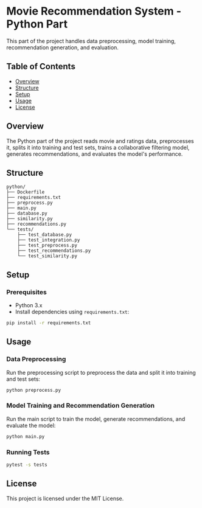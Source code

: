 # Movie Recommendation System - Python Part

This part of the project handles data preprocessing, model training, recommendation generation, and evaluation.

## Table of Contents

- [Overview](#overview)
- [Structure](#structure)
- [Setup](#setup)
- [Usage](#usage)
- [License](#license)

## Overview

The Python part of the project reads movie and ratings data, preprocesses it, splits it into training and test sets, trains a collaborative filtering model, generates recommendations, and evaluates the model's performance.

## Structure
    
    python/
    ├── Dockerfile
    ├── requirements.txt
    ├── preprocess.py
    ├── main.py
    ├── database.py
    ├── similarity.py
    ├── recommendations.py
    └── tests/
        ├── test_database.py
        ├── test_integration.py
        ├── test_preprocess.py
        ├── test_recommendations.py
        └── test_similarity.py


## Setup

### Prerequisites

- Python 3.x
- Install dependencies using `requirements.txt`:
```bash
pip install -r requirements.txt
```

## Usage

### Data Preprocessing

Run the preprocessing script to preprocess the data and split it into training and test sets:

```bash
python preprocess.py
```
### Model Training and Recommendation Generation

Run the main script to train the model, generate recommendations, and evaluate the model:

```bash
python main.py
```

### Running Tests
```bash
pytest -s tests
```

## License
This project is licensed under the MIT License.
